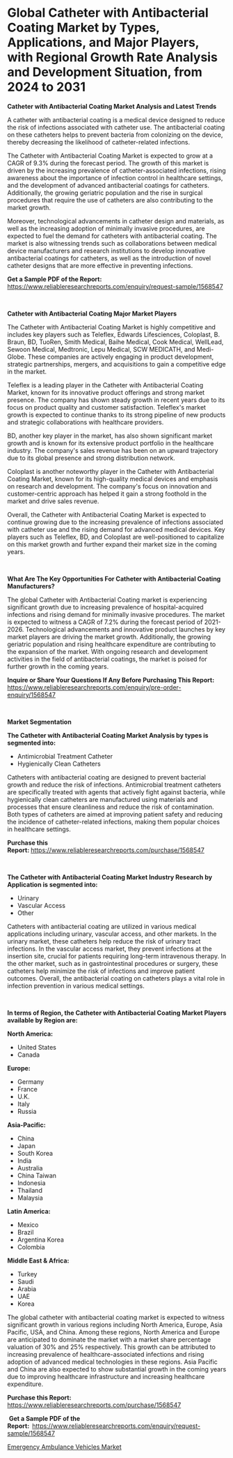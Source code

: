 <p><h1>Global Catheter with Antibacterial Coating Market by Types, Applications, and Major Players, with Regional Growth Rate Analysis and Development Situation, from 2024 to 2031</h1></p><p><strong>Catheter with Antibacterial Coating Market Analysis and Latest Trends</strong></p>
<p><p>A catheter with antibacterial coating is a medical device designed to reduce the risk of infections associated with catheter use. The antibacterial coating on these catheters helps to prevent bacteria from colonizing on the device, thereby decreasing the likelihood of catheter-related infections.</p><p>The Catheter with Antibacterial Coating Market is expected to grow at a CAGR of 9.3% during the forecast period. The growth of this market is driven by the increasing prevalence of catheter-associated infections, rising awareness about the importance of infection control in healthcare settings, and the development of advanced antibacterial coatings for catheters. Additionally, the growing geriatric population and the rise in surgical procedures that require the use of catheters are also contributing to the market growth.</p><p>Moreover, technological advancements in catheter design and materials, as well as the increasing adoption of minimally invasive procedures, are expected to fuel the demand for catheters with antibacterial coating. The market is also witnessing trends such as collaborations between medical device manufacturers and research institutions to develop innovative antibacterial coatings for catheters, as well as the introduction of novel catheter designs that are more effective in preventing infections.</p></p>
<p><strong>Get a Sample PDF of the Report:&nbsp;</strong> <a href="https://www.reliableresearchreports.com/enquiry/request-sample/1568547">https://www.reliableresearchreports.com/enquiry/request-sample/1568547</a></p>
<p>&nbsp;</p>
<p><strong>Catheter with Antibacterial Coating Major Market Players</strong></p>
<p><p>The Catheter with Antibacterial Coating Market is highly competitive and includes key players such as Teleflex, Edwards Lifesciences, Coloplast, B. Braun, BD, TuoRen, Smith Medical, Baihe Medical, Cook Medical, WellLead, Sewoon Medical, Medtronic, Lepu Medical, SCW MEDICATH, and Medi-Globe. These companies are actively engaging in product development, strategic partnerships, mergers, and acquisitions to gain a competitive edge in the market.</p><p>Teleflex is a leading player in the Catheter with Antibacterial Coating Market, known for its innovative product offerings and strong market presence. The company has shown steady growth in recent years due to its focus on product quality and customer satisfaction. Teleflex's market growth is expected to continue thanks to its strong pipeline of new products and strategic collaborations with healthcare providers.</p><p>BD, another key player in the market, has also shown significant market growth and is known for its extensive product portfolio in the healthcare industry. The company's sales revenue has been on an upward trajectory due to its global presence and strong distribution network.</p><p>Coloplast is another noteworthy player in the Catheter with Antibacterial Coating Market, known for its high-quality medical devices and emphasis on research and development. The company's focus on innovation and customer-centric approach has helped it gain a strong foothold in the market and drive sales revenue.</p><p>Overall, the Catheter with Antibacterial Coating Market is expected to continue growing due to the increasing prevalence of infections associated with catheter use and the rising demand for advanced medical devices. Key players such as Teleflex, BD, and Coloplast are well-positioned to capitalize on this market growth and further expand their market size in the coming years.</p></p>
<p>&nbsp;</p>
<p><strong>What Are The Key Opportunities For Catheter with Antibacterial Coating Manufacturers?</strong></p>
<p><p>The global Catheter with Antibacterial Coating market is experiencing significant growth due to increasing prevalence of hospital-acquired infections and rising demand for minimally invasive procedures. The market is expected to witness a CAGR of 7.2% during the forecast period of 2021-2026. Technological advancements and innovative product launches by key market players are driving the market growth. Additionally, the growing geriatric population and rising healthcare expenditure are contributing to the expansion of the market. With ongoing research and development activities in the field of antibacterial coatings, the market is poised for further growth in the coming years.</p></p>
<p><strong>Inquire or Share Your Questions If Any Before Purchasing This Report:</strong> <a href="https://www.reliableresearchreports.com/enquiry/pre-order-enquiry/1568547">https://www.reliableresearchreports.com/enquiry/pre-order-enquiry/1568547</a></p>
<p>&nbsp;</p>
<p><strong>Market Segmentation</strong></p>
<p><strong>The Catheter with Antibacterial Coating Market Analysis by types is segmented into:</strong></p>
<p><ul><li>Antimicrobial Treatment Catheter</li><li>Hygienically Clean Catheters</li></ul></p>
<p><p>Catheters with antibacterial coating are designed to prevent bacterial growth and reduce the risk of infections. Antimicrobial treatment catheters are specifically treated with agents that actively fight against bacteria, while hygienically clean catheters are manufactured using materials and processes that ensure cleanliness and reduce the risk of contamination. Both types of catheters are aimed at improving patient safety and reducing the incidence of catheter-related infections, making them popular choices in healthcare settings.</p></p>
<p><strong>Purchase this Report:&nbsp;</strong><a href="https://www.reliableresearchreports.com/purchase/1568547">https://www.reliableresearchreports.com/purchase/1568547</a></p>
<p>&nbsp;</p>
<p><strong>The Catheter with Antibacterial Coating Market Industry Research by Application is segmented into:</strong></p>
<p><ul><li>Urinary</li><li>Vascular Access</li><li>Other</li></ul></p>
<p><p>Catheters with antibacterial coating are utilized in various medical applications including urinary, vascular access, and other markets. In the urinary market, these catheters help reduce the risk of urinary tract infections. In the vascular access market, they prevent infections at the insertion site, crucial for patients requiring long-term intravenous therapy. In the other market, such as in gastrointestinal procedures or surgery, these catheters help minimize the risk of infections and improve patient outcomes. Overall, the antibacterial coating on catheters plays a vital role in infection prevention in various medical settings.</p></p>
<p>&nbsp;</p>
<p><strong>In terms of Region, the Catheter with Antibacterial Coating Market Players available by Region are:</strong></p>
<p>
    <p> <strong> North America: </strong>
        <ul>
            <li>United States</li>
            <li>Canada</li>
        </ul>
        </p> 
    <p> <strong> Europe: </strong>
        <ul>
            <li>Germany</li>
            <li>France</li>
            <li>U.K.</li>
            <li>Italy</li>
            <li>Russia</li>
        </ul>
        </p> 
    <p> <strong> Asia-Pacific: </strong>
        <ul>
            <li>China</li>
            <li>Japan</li>
            <li>South Korea</li>
            <li>India</li>
            <li>Australia</li>
            <li>China Taiwan</li>
            <li>Indonesia</li>
            <li>Thailand</li>
            <li>Malaysia</li>
        </ul>
        </p> 
    <p> <strong> Latin America: </strong>
        <ul>
            <li>Mexico</li>
            <li>Brazil</li>
            <li>Argentina Korea</li>
            <li>Colombia</li>
        </ul>
        </p> 
    <p> <strong> Middle East & Africa: </strong>
        <ul>
            <li>Turkey</li>
            <li>Saudi</li>
            <li>Arabia</li>
            <li>UAE</li>
            <li>Korea</li>
        </ul>
    </p>
    </p>
<p><p>The global catheter with antibacterial coating market is expected to witness significant growth in various regions including North America, Europe, Asia Pacific, USA, and China. Among these regions, North America and Europe are anticipated to dominate the market with a market share percentage valuation of 30% and 25% respectively. This growth can be attributed to increasing prevalence of healthcare-associated infections and rising adoption of advanced medical technologies in these regions. Asia Pacific and China are also expected to show substantial growth in the coming years due to improving healthcare infrastructure and increasing healthcare expenditure.</p></p>
<p><strong>Purchase this Report: </strong><a href="https://www.reliableresearchreports.com/purchase/1568547">https://www.reliableresearchreports.com/purchase/1568547</a></p>
<p>&nbsp;<strong>Get a Sample PDF of the Report:&nbsp;&nbsp;</strong><a href="https://www.reliableresearchreports.com/enquiry/request-sample/1568547">https://www.reliableresearchreports.com/enquiry/request-sample/1568547</a></p>
<p><strong></strong></p>
<p><p><a href="https://github.com/mbisetmhermsr/Market-Research-Report-List-1/blob/main/emergency-ambulance-vehicles-market.md">Emergency Ambulance Vehicles Market</a></p></p>
